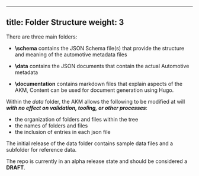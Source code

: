 

---
title: Folder Structure
weight: 3
---

There are three main folders:

- **\schema** contains the JSON Schema file(s) that provide the structure and meaning of the automotive metadata files

- **\data** contains the JSON documents that contain the actual Automotive metadata

- **\documentation** contains markdown files that explain aspects of the AKM, Content can be used for document generation using Hugo.


Within the *data* folder, the AKM allows the following to be modified at will ***with no effect on validation, tooling, or other processes***:
- the organization of folders and files within the tree
- the names of folders and files
- the inclusion of entries in each json file

The initial release of the data folder contains sample data files and a subfolder for reference data.

The repo is currently in an alpha release state and should be considered a **DRAFT**.  
